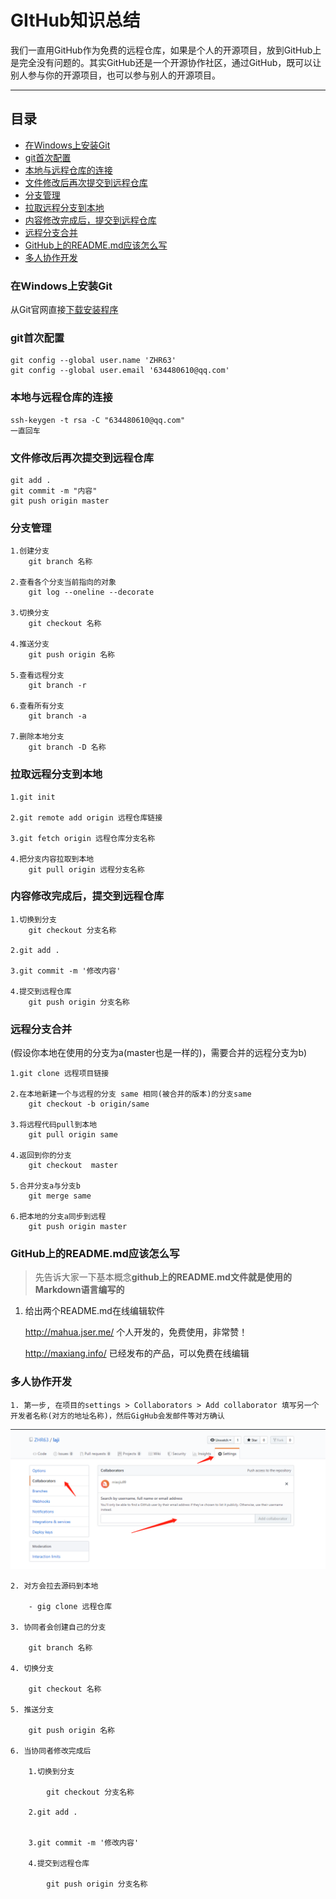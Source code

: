 # GItHub知识总结

我们一直用GitHub作为免费的远程仓库，如果是个人的开源项目，放到GitHub上是完全没有问题的。其实GitHub还是一个开源协作社区，通过GitHub，既可以让别人参与你的开源项目，也可以参与别人的开源项目。

***


## 目录
* [在Windows上安装Git](#在Windows上安装Git)
* [git首次配置](#git首次配置)
* [本地与远程仓库的连接](#本地与远程仓库的连接)
* [文件修改后再次提交到远程仓库](#文件修改后再次提交到远程仓库)
* [分支管理](#分支管理)
* [拉取远程分支到本地](#拉取远程分支到本地)
* [内容修改完成后，提交到远程仓库](#内容修改完成后，提交到远程仓库)
* [远程分支合并](#远程分支合并)
* [GitHub上的README.md应该怎么写](#github上的readmemd应该怎么写)
* [多人协作开发](#多人协作开发)


### 在Windows上安装Git

从Git官网直接[下载安装程序](https://git-scm.com/downloads)

### git首次配置
    git config --global user.name 'ZHR63'
    git config --global user.email '634480610@qq.com'


### 本地与远程仓库的连接
    ssh-keygen -t rsa -C "634480610@qq.com"
    一直回车


### 文件修改后再次提交到远程仓库
    git add .
	git commit -m "内容"
	git push origin master


### 分支管理
    1.创建分支
        git branch 名称

    2.查看各个分支当前指向的对象
        git log --oneline --decorate

    3.切换分支
	    git checkout 名称
		
	4.推送分支
	    git push origin 名称
	
	5.查看远程分支
	    git branch -r
	
	6.查看所有分支
	    git branch -a
	
	7.删除本地分支
	    git branch -D 名称
    

### 拉取远程分支到本地
    1.git init
		
	2.git remote add origin 远程仓库链接
		
	3.git fetch origin 远程仓库分支名称
		
	4.把分支内容拉取到本地
	    git pull origin 远程分支名称

    
### 内容修改完成后，提交到远程仓库
    1.切换到分支
	    git checkout 分支名称
			
	2.git add .
		
	3.git commit -m '修改内容'
		
	4.提交到远程仓库
	    git push origin 分支名称

### 远程分支合并
(假设你本地在使用的分支为a(master也是一样的)，需要合并的远程分支为b)

    1.git clone 远程项目链接

    2.在本地新建一个与远程的分支 same 相同(被合并的版本)的分支same
        git checkout -b origin/same
    
    3.将远程代码pull到本地
        git pull origin same

    4.返回到你的分支
        git checkout  master

    5.合并分支a与分支b
        git merge same
    
    6.把本地的分支a同步到远程
        git push origin master


### GitHub上的README.md应该怎么写

> 先告诉大家一下基本概念**github上的README.md文件就是使用的Markdown语言编写的**

1. 给出两个README.md在线编辑软件

    http://mahua.jser.me/ 个人开发的，免费使用，非常赞！

    http://maxiang.info/  已经发布的产品，可以免费在线编辑


### 多人协作开发

    1. 第一步, 在项目的settings > Collaborators > Add collaborator 填写另一个开发者名称(对方的地址名称)，然后GigHub会发邮件等对方确认

![one](images/1.png)

    2. 对方会拉去源码到本地
    
        - gig clone 远程仓库

    3. 协同者会创建自己的分支

        git branch 名称

    4. 切换分支

        git checkout 名称
    
    5. 推送分支

        git push origin 名称
    
    6. 当协同者修改完成后

        1.切换到分支

            git checkout 分支名称

        2.git add .


        3.git commit -m '修改内容'

        4.提交到远程仓库
        
            git push origin 分支名称
        

